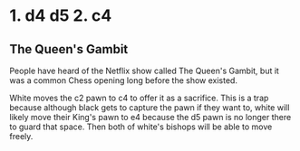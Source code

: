 # 1. d4 d5 2. c4
## The Queen's Gambit

People have heard of the Netflix show called The Queen's Gambit, but it was a common Chess opening long before the show existed.

White moves the c2 pawn to c4 to offer it as a sacrifice. This is a trap because although black gets to capture the pawn if they want to, white will likely move their King's pawn to e4 because the d5 pawn is no longer there to guard that space. Then both of white's bishops will be able to move freely.
